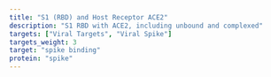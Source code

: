 ```yaml
---
title: "S1 (RBD) and Host Receptor ACE2"
description: "S1 RBD with ACE2, including unbound and complexed"
targets: ["Viral Targets", "Viral Spike"]
targets_weight: 3
target: "spike binding"
protein: "spike"
---
```

